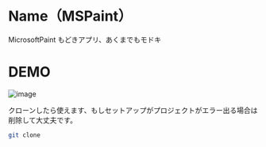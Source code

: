 # Name（MSPaint）
 MicrosoftPaint もどきアプリ、あくまでもモドキ
 
# DEMO
 ![image](https://user-images.githubusercontent.com/75683178/223108637-3e93734e-4def-4990-87f5-78940d47100c.png)
 

クローンしたら使えます、もしセットアップがプロジェクトがエラー出る場合は削除して大丈夫です。
 
```bash
git clone 
```
